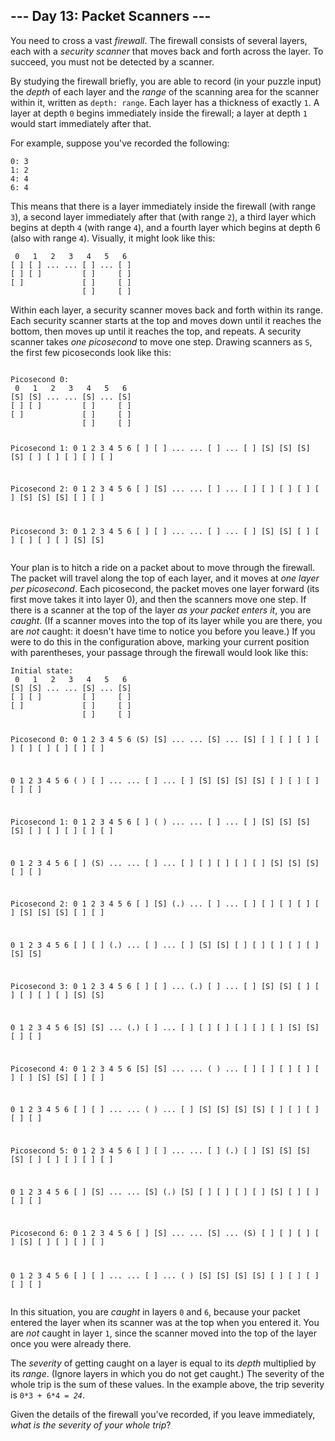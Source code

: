 <h2>--- Day 13: Packet Scanners ---</h2><p>You need to cross a vast <em>firewall</em>. The firewall consists of several layers, each with a <em>security scanner</em> that moves back and forth across the layer. To succeed, you must not be detected by a scanner.</p>
<p>By studying the firewall briefly, you are able to record (in your puzzle input) the <em>depth</em> of each layer and the <em>range</em> of the scanning area for the scanner within it, written as <code>depth: range</code>. Each layer has a thickness of exactly <code>1</code>. A layer at depth <code>0</code> begins immediately inside the firewall; a layer at depth <code>1</code> would start immediately after that.</p>
<p>For example, suppose you&apos;ve recorded the following:</p>
<pre><code>0: 3
1: 2
4: 4
6: 4
</code></pre>
<p>This means that there is a layer immediately inside the firewall (with range <code>3</code>), a second layer immediately after that (with range <code>2</code>), a third layer which begins at depth <code>4</code> (with range <code>4</code>), and a fourth layer which begins at depth 6 (also with range <code>4</code>). Visually, it might look like this:</p>
<pre><code> 0   1   2   3   4   5   6
[ ] [ ] ... ... [ ] ... [ ]
[ ] [ ]         [ ]     [ ]
[ ]             [ ]     [ ]
                [ ]     [ ]
</code></pre>
<p>Within each layer, a security scanner moves back and forth within its range. Each security scanner starts at the top and moves down until it reaches the bottom, then moves up until it reaches the top, and repeats. A security scanner takes <em>one picosecond</em> to move one step.  Drawing scanners as <code>S</code>, the first few picoseconds look like this:</p>
<pre><code>
Picosecond 0:
 0   1   2   3   4   5   6
[S] [S] ... ... [S] ... [S]
[ ] [ ]         [ ]     [ ]
[ ]             [ ]     [ ]
                [ ]     [ ]

Picosecond 1:
 0   1   2   3   4   5   6
[ ] [ ] ... ... [ ] ... [ ]
[S] [S]         [S]     [S]
[ ]             [ ]     [ ]
                [ ]     [ ]

Picosecond 2:
 0   1   2   3   4   5   6
[ ] [S] ... ... [ ] ... [ ]
[ ] [ ]         [ ]     [ ]
[S]             [S]     [S]
                [ ]     [ ]

Picosecond 3:
 0   1   2   3   4   5   6
[ ] [ ] ... ... [ ] ... [ ]
[S] [S]         [ ]     [ ]
[ ]             [ ]     [ ]
                [S]     [S]
</code></pre>
<p>Your plan is to hitch a ride on a packet about to move through the firewall.  The packet will travel along the top of each layer, and it moves at <em>one layer per picosecond</em>. Each picosecond, the packet moves one layer forward (its first move takes it into layer 0), and then the scanners move one step. If there is a scanner at the top of the layer <em>as your packet enters it</em>, you are <em>caught</em>. (If a scanner moves into the top of its layer while you are there, you are <em>not</em> caught: it doesn&apos;t have time to notice you before you leave.) If you were to do this in the configuration above, marking your current position with parentheses, your passage through the firewall would look like this:</p>
<pre><code>Initial state:
 0   1   2   3   4   5   6
[S] [S] ... ... [S] ... [S]
[ ] [ ]         [ ]     [ ]
[ ]             [ ]     [ ]
                [ ]     [ ]

Picosecond 0:
 0   1   2   3   4   5   6
(S) [S] ... ... [S] ... [S]
[ ] [ ]         [ ]     [ ]
[ ]             [ ]     [ ]
                [ ]     [ ]

 0   1   2   3   4   5   6
( ) [ ] ... ... [ ] ... [ ]
[S] [S]         [S]     [S]
[ ]             [ ]     [ ]
                [ ]     [ ]


Picosecond 1:
 0   1   2   3   4   5   6
[ ] ( ) ... ... [ ] ... [ ]
[S] [S]         [S]     [S]
[ ]             [ ]     [ ]
                [ ]     [ ]

 0   1   2   3   4   5   6
[ ] (S) ... ... [ ] ... [ ]
[ ] [ ]         [ ]     [ ]
[S]             [S]     [S]
                [ ]     [ ]


Picosecond 2:
 0   1   2   3   4   5   6
[ ] [S] (.) ... [ ] ... [ ]
[ ] [ ]         [ ]     [ ]
[S]             [S]     [S]
                [ ]     [ ]

 0   1   2   3   4   5   6
[ ] [ ] (.) ... [ ] ... [ ]
[S] [S]         [ ]     [ ]
[ ]             [ ]     [ ]
                [S]     [S]


Picosecond 3:
 0   1   2   3   4   5   6
[ ] [ ] ... (.) [ ] ... [ ]
[S] [S]         [ ]     [ ]
[ ]             [ ]     [ ]
                [S]     [S]

 0   1   2   3   4   5   6
[S] [S] ... (.) [ ] ... [ ]
[ ] [ ]         [ ]     [ ]
[ ]             [S]     [S]
                [ ]     [ ]


Picosecond 4:
 0   1   2   3   4   5   6
[S] [S] ... ... ( ) ... [ ]
[ ] [ ]         [ ]     [ ]
[ ]             [S]     [S]
                [ ]     [ ]

 0   1   2   3   4   5   6
[ ] [ ] ... ... ( ) ... [ ]
[S] [S]         [S]     [S]
[ ]             [ ]     [ ]
                [ ]     [ ]


Picosecond 5:
 0   1   2   3   4   5   6
[ ] [ ] ... ... [ ] (.) [ ]
[S] [S]         [S]     [S]
[ ]             [ ]     [ ]
                [ ]     [ ]

 0   1   2   3   4   5   6
[ ] [S] ... ... [S] (.) [S]
[ ] [ ]         [ ]     [ ]
[S]             [ ]     [ ]
                [ ]     [ ]


Picosecond 6:
 0   1   2   3   4   5   6
[ ] [S] ... ... [S] ... (S)
[ ] [ ]         [ ]     [ ]
[S]             [ ]     [ ]
                [ ]     [ ]

 0   1   2   3   4   5   6
[ ] [ ] ... ... [ ] ... ( )
[S] [S]         [S]     [S]
[ ]             [ ]     [ ]
                [ ]     [ ]
</code></pre>
<p>In this situation, you are <em>caught</em> in layers <code>0</code> and <code>6</code>, because your packet entered the layer when its scanner was at the top when you entered it. You are <em>not</em> caught in layer <code>1</code>, since the scanner moved into the top of the layer once you were already there.</p>
<p>The <em>severity</em> of getting caught on a layer is equal to its <em>depth</em> multiplied by its <em>range</em>. (Ignore layers in which you do not get caught.) The severity of the whole trip is the sum of these values.  In the example above, the trip severity is <code>0*3 + 6*4 = <em>24</em></code>.</p>
<p>Given the details of the firewall you&apos;ve recorded, if you leave immediately, <em>what is the severity of your whole trip</em>?</p>
